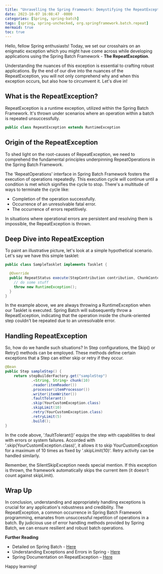 ```yaml
---
title: "Unravelling the Spring Framework: Demystifying the RepeatException"
date: 2023-10-07 16:08:47 -0000
categories: [Spring, spring-batch]
tags: [spring, spring-unchecked, org.springframework.batch.repeat]
mermaid: true
toc: true
---
```



Hello, fellow Spring enthusiasts! Today, we set our crosshairs on an enigmatic exception which you might have come across while developing applications using the Spring Batch Framework - **The RepeatException**. 

Understanding the nuances of this exception is essential to crafting robust applications. By the end of our dive into the nuances of the RepeatException, you will not only comprehend why and when this exception occurs, but also how to circumvent it. Let's dive in!

## What is the RepeatException?

RepeatException is a runtime exception, utilized within the Spring Batch Framework. It's thrown under scenarios where an operation within a batch is repeated unsuccessfully. 

```javascript
public class RepeatException extends RuntimeException
```

## Origin of the RepeatException

To shed light on the root-causes of RepeatException, we need to comprehend the fundamental principles underpinning RepeatOperations in the Spring Batch Framework. 

The 'RepeatOperations' interface in Spring Batch Framework fosters the execution of operations repeatedly. This execution cycle will continue until a condition is met which signifies the cycle to stop. There's a multitude of ways to terminate the cycle like: 

- Completion of the operation successfully.
- Occurrence of an unresolvable fatal error. 
- The occurrence of errors repetitively.

In situations where operational errors are persistent and resolving them is impossible, the RepeatException is thrown.

## Deep Dive into RepeatException

To paint an illustrative picture, let's look at a simple hypothetical scenario. Let's say we have this simple tasklet:

```java
public class SampleTasklet implements Tasklet {

  @Override
  public RepeatStatus execute(StepContribution contribution, ChunkContext chunkContext) throws Exception {
    // do some stuff
    throw new RuntimeException();
  }
}
```

In the example above, we are always throwing a RuntimeException when our Tasklet is executed. Spring Batch will subsequently throw a RepeatException, indicating that the operation inside the chunk-oriented step couldn't be repeated due to an unresolvable error.

## Handling RepeatException

So, how do we handle such situations? In Step configurations, the Skip() or Retry() methods can be employed. These methods define certain exceptions that a Step can either skip or retry if they occur.

```java
@Bean
public Step sampleStep() {
    return stepBuilderFactory.get("sampleStep")
            .<String, String> chunk(10)
            .reader(itemReader())
            .processor(itemProcessor())
            .writer(itemWriter())
            .faultTolerant()
            .skip(YourCustomException.class)
            .skipLimit(10)
            .retry(YourCustomException.class)
            .retryLimit(5)
            .build();
}
```
In the code above, ‘.faultTolerant()’ equips the step with capabilities to deal with errors or system failures. Accorded with '.skip(YourCustomException.class)', it allows it to skip YourCustomException for a maximum of 10 times as fixed by '.skipLimit(10)'. Retry activity can be handled similarly.

Remember, the SilentSkipException needs special mention. If this exception is thrown, the framework automatically skips the current item (it doesn’t count against skipLimit).

## Wrap Up

In conclusion, understanding and appropriately handling exceptions is crucial for any application's robustness and credibility. The RepeatException, a common occurrence in Spring Batch Framework programming, emanates from unsuccessful repetition of operations in a batch. By judicious use of error handling methods provided by Spring Batch, we can ensure resilient and robust batch operations. 

**Further Reading**
- Detailed on Spring Batch - [Here](https://spring.io/projects/spring-batch#learn)
- Understanding Exceptions and Errors in Spring - [Here](https://www.baeldung.com/spring-errors-exceptions)
- Spring Documentation on RepeatException – [Here](https://docs.spring.io/spring-batch/docs/current/api/org/springframework/batch/repeat/RepeatException.html)

Happy learning!